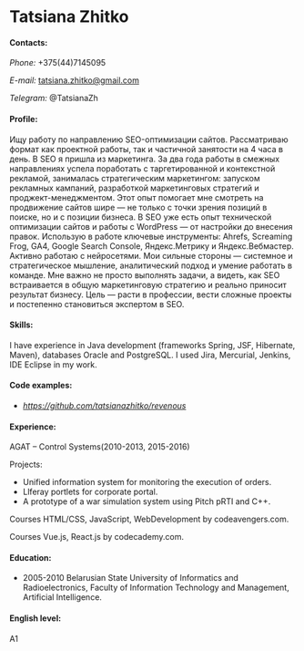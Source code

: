 # Tatsiana Zhitko

#### Contacts:
  *Phone:* +375(44)7145095 

  *E-mail:* tatsiana.zhitko@gmail.com
  
  *Telegram:* @TatsianaZh
  
#### Profile: 
Ищу работу по направлению SEO-оптимизации сайтов. Рассматриваю формат как проектной работы, так и частичной занятости на 4 часа в день. В SEO я пришла из маркетинга. За два года работы в смежных направлениях успела поработать с таргетированной и контекстной рекламой, занималась стратегическим маркетингом: запуском рекламных кампаний, разработкой маркетинговых стратегий и проджект-менеджментом. Этот опыт помогает мне смотреть на продвижение сайтов шире — не только с точки зрения позиций в поиске, но и с позиции бизнеса. В SEO уже есть опыт технической оптимизации сайтов и работы с WordPress — от настройки до внесения правок. Использую в работе ключевые инструменты: Ahrefs, Screaming Frog, GA4, Google Search Console, Яндекс.Метрику и Яндекс.Вебмастер. Активно работаю с нейросетями. Мои сильные стороны — системное и стратегическое мышление, аналитический подход и умение работать в команде. Мне важно не просто выполнять задачи, а видеть, как SEO встраивается в общую маркетинговую стратегию и реально приносит результат бизнесу. Цель — расти в профессии, вести сложные проекты и постепенно становиться экспертом в SEO.
#### Skills: 
  I have experience in Java development (frameworks Spring, JSF, Hibernate, Maven), databases Oracle and PostgreSQL. I used Jira, Mercurial, Jenkins, IDE Eclipse in my work.
#### Сode examples: 
  * *https://github.com/tatsianazhitko/revenous*
#### Experience:
AGAT – Control Systems(2010-2013, 2015-2016) 

Projects: 
* Unified information system for monitoring the execution of orders. 
* Llferay portlets for corporate portal.
* A prototype of a war simulation system using Pitch pRTI and C++.
      
Courses HTML/CSS, JavaScript, WebDevelopment by codeavengers.com.
  
Courses Vue.js, React.js by codecademy.com.
#### Education: 
* 2005-2010 Belarusian State University of Informatics and Radioelectronics, Faculty of Information Technology and Management, Artificial Intelligence.
#### English level: 
  A1
